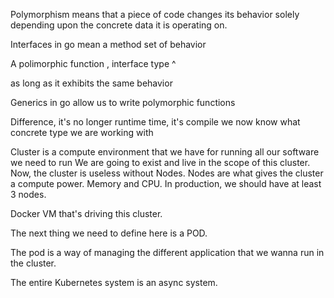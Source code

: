 
Polymorphism means that a piece of code
changes its behavior solely depending upon
the concrete data it is operating on.

Interfaces in go mean a method set of behavior

A polimorphic function , interface type ^

as long as it exhibits the same behavior

Generics in go allow us to write polymorphic functions

Difference, it's no longer runtime time, it's compile
we now know what concrete type we are working with


Cluster is a compute environment that we have for running all our software we need to run
We are going to exist and live in the scope of this cluster. 
Now, the cluster is useless without Nodes. Nodes are what gives the cluster a compute power. Memory and CPU.
In production, we should have at least 3 nodes.

Docker VM that's driving this cluster.

The next thing we need to define here is a POD. 

The pod is a way of managing the different application that we wanna run in the cluster.

The entire Kubernetes system is an async system.